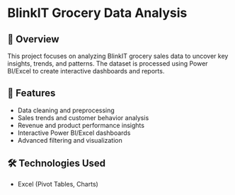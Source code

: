 # BlinkIT Grocery Data Analysis  

## 📌 Overview  
This project focuses on analyzing BlinkIT grocery sales data to uncover key insights, trends, and patterns. The dataset is processed using Power BI/Excel to create interactive dashboards and reports.  

## 📂 Features  
- Data cleaning and preprocessing  
- Sales trends and customer behavior analysis  
- Revenue and product performance insights  
- Interactive Power BI/Excel dashboards  
- Advanced filtering and visualization  

## 🛠️ Technologies Used  
- Excel (Pivot Tables, Charts)  



